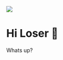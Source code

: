 ![](https://komarev.com/ghpvc/?username=MSaitKrblk&color=brightgreen&style=flat-square)
# Hi Loser 👋

Whats up?
<!--
**MSaitKrblk/MSaitKrblk** is a ✨ _special_ ✨ repository because its `README.md` (this file) appears on your GitHub profile.

Here are some ideas to get you started:

- 🔭 I’m currently working on ...
- 🌱 I’m currently learning ...
- 👯 I’m looking to collaborate on ...
- 🤔 I’m looking for help with ...
- 💬 Ask me about ...
- 📫 How to reach me: ...
- 😄 Pronouns: ...
- ⚡ Fun fact: ...
-->

